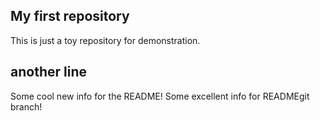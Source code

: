 ## My first repository
This is just a toy repository for demonstration.
## another line
Some cool new info for the README!
Some excellent info for READMEgit branch!
